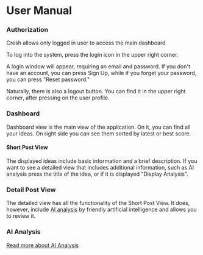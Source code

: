 # User Manual

### Authorization
Cresh allows only logged in user to access the main dashboard

To log into the system, press the login icon in the upper right corner. 

A login window will appear, requiring an email and password. If you don't have an account, you can press Sign Up, while if you forget your password, you can press "Reset password."

Naturally, there is also a logout button. You can find it in the upper right corner, after pressing on the user profile.

### Dashboard

Dashboard view is the main view of the application. On it, you can find all your ideas. On right side you can see them sorted by latest or best score. 

#### Short Post View

The displayed ideas include basic information and a brief description. If you want to see a detailed view that includes additional information, such as AI analysis press the title of the idea, or if it is displayed "Display Analysis".


### Detail Post View

The detailed view has all the functionality of the Short Post View. It does, however, include [AI analysis](#ai-analysis) by friendly artificial intelligence and allows you to review it.

### AI Analysis

[Read more about AI Analysis](https://github.com/Cresh-Group/cresh-manual/blob/main/ai_analysis.md)

